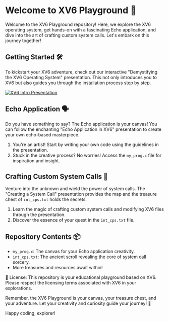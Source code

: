 

# Welcome to XV6 Playground 🚀

Welcome to the XV6 Playground repository! Here, we explore the XV6 operating system, get hands-on with a fascinating Echo application, and dive into the art of crafting custom system calls. Let's embark on this journey together!

## Getting Started 🛠️

To kickstart your XV6 adventure, check out our interactive "Demystifying the XV6 Operating System" presentation. This not only introduces you to XV6 but also guides you through the installation process step by step.

[![XV6 Intro Presentation](presentation.png)](https://your-presentation-link)

## Echo Application 🗣️

Do you have something to say? The Echo application is your canvas! You can follow the enchanting "Echo Application in XV6" presentation to create your own echo-based masterpiece.

1. You're an artist! Start by writing your own code using the guidelines in the presentation.
2. Stuck in the creative process? No worries! Access the `my_prog.c` file for inspiration and insight.

## Crafting Custom System Calls 🔧

Venture into the unknown and wield the power of system calls. The "Creating a System Call" presentation provides the map and the treasure chest of `int_cps.txt` holds the secrets.

1. Learn the magic of crafting custom system calls and modifying XV6 files through the presentation.
2. Discover the essence of your quest in the `int_cps.txt` file.

## Repository Contents 📦

- `my_prog.c`: The canvas for your Echo application creativity.
- `int_cps.txt`: The ancient scroll revealing the core of system call sorcery.
- More treasures and resources await within!

📜 License: This repository is your educational playground based on XV6. Please respect the licensing terms associated with XV6 in your explorations.

Remember, the XV6 Playground is your canvas, your treasure chest, and your adventure. Let your creativity and curiosity guide your journey! 🌟

Happy coding, explorer!
